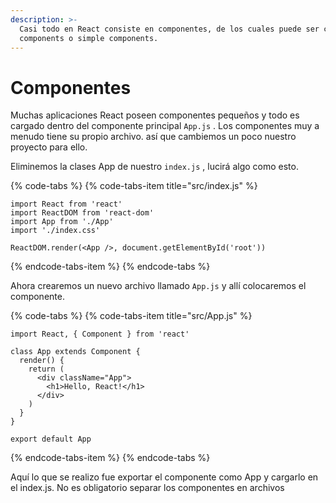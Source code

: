 ```yaml
---
description: >-
  Casi todo en React consiste en componentes, de los cuales puede ser class
  components o simple components.
---
```


# Componentes

Muchas aplicaciones React poseen componentes pequeños y todo es cargado dentro del componente principal `App.js` . Los componentes muy a menudo tiene su propio archivo. así que cambiemos un poco nuestro proyecto para ello.

Eliminemos la clases App de nuestro `index.js` , lucirá algo como esto.

{% code-tabs %}
{% code-tabs-item title="src/index.js" %}
```text
import React from 'react'
import ReactDOM from 'react-dom'
import App from './App'
import './index.css'

ReactDOM.render(<App />, document.getElementById('root'))
```
{% endcode-tabs-item %}
{% endcode-tabs %}

Ahora crearemos un nuevo archivo llamado  `App.js`  y allí colocaremos el componente.

{% code-tabs %}
{% code-tabs-item title="src/App.js" %}
```text
import React, { Component } from 'react'

class App extends Component {
  render() {
    return (
      <div className="App">
        <h1>Hello, React!</h1>
      </div>
    )
  }
}

export default App
```
{% endcode-tabs-item %}
{% endcode-tabs %}

Aquí lo que se realizo fue exportar el componente como App y cargarlo en el index.js. No es obligatorio separar los componentes en archivos

